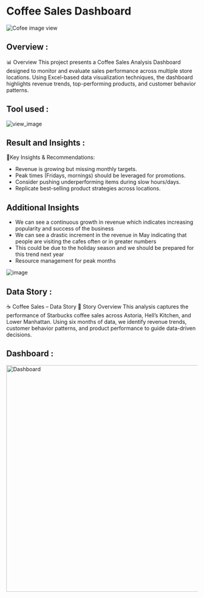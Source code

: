 # Coffee Sales Dashboard
![Cofee image view](https://img.freepik.com/premium-photo/coffee-background_714173-737.jpg)
## Overview : 
📊 Overview
This project presents a Coffee Sales Analysis Dashboard designed to monitor and evaluate sales performance across multiple store locations. Using Excel-based data visualization techniques, the dashboard highlights revenue trends, top-performing products, and customer behavior patterns.

## Tool used :
![view_image](https://logodix.com/logo/34636.png)

## Result and Insights :
🎯Key Insights & Recommendations:
- Revenue is growing but missing monthly targets.
- Peak times (Fridays, mornings) should be leveraged for promotions.
- Consider pushing underperforming items during slow hours/days.
- Replicate best-selling product strategies across locations.
## Additional Insights
- We can see a continuous growth in revenue which indicates increasing popularity and success of the business
- We can see a drastic increment in the revenue in May indicating that people are visiting the cafes often or in greater numbers
- This could be due to the  holiday season and we should be prepared for this trend next year
- Resource management for peak months

![image](https://github.com/user-attachments/assets/16df1cba-d0fe-4dba-a1a9-e1e330c58dbf)


## Data Story :
☕ Coffee Sales – Data Story
📖 Story Overview
This analysis captures the performance of Starbucks coffee sales across Astoria, Hell’s Kitchen, and Lower Manhattan. Using six months of data, we identify revenue trends, customer behavior patterns, and product performance to guide data-driven decisions.
## Dashboard :

<img width="1070" height="598" alt="Dashboard" src="https://github.com/user-attachments/assets/56e312c3-0c54-421e-9415-25f6526bf5a7" />






